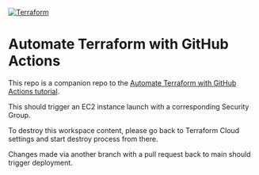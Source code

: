 [![Terraform](https://github.com/caprica64/learn-terraform-github-actions/actions/workflows/terraform.yml/badge.svg)](https://github.com/caprica64/learn-terraform-github-actions/actions/workflows/terraform.yml)

# Automate Terraform with GitHub Actions

This repo is a companion repo to the [Automate Terraform with GitHub Actions tutorial](https://developer.hashicorp.com/terraform/tutorials/automation/github-actions).

This should trigger an EC2 instance launch with a corresponding Security Group.

To destroy this workspace content, please go back to Terraform Cloud settings and start destroy process from there.

Changes made via another branch with a pull request back to main should trigger deployment.
